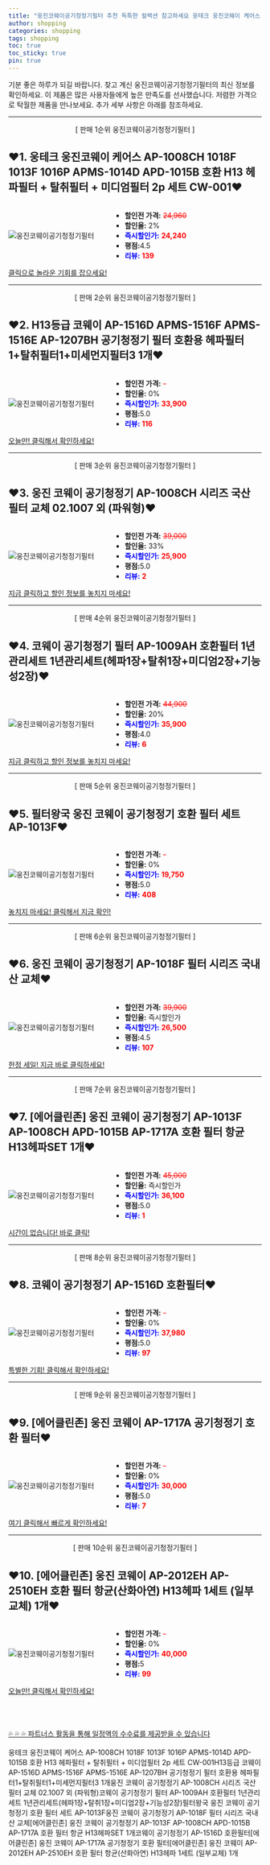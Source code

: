 ```yaml
---
title: "웅진코웨이공기청정기필터 추천 독특한 컬렉션 참고하세요 웅테크 웅진코웨이 케어스 AP-1008CH 1018F"
author: shopping
categories: shopping
tags: shopping
toc: true
toc_sticky: true
pin: true
---
```

기분 좋은 하루가 되길 바랍니다. 찾고 계신 웅진코웨이공기청정기필터의 최신 정보를 확인하세요. 이 제품은 많은 사용자들에게 높은 만족도를 선사했습니다. 저렴한 가격으로 탁월한 제품을 만나보세요. 추가 세부 사항은 아래를 참조하세요.

---
<p class="toplist" style="margin: 0 auto; display: block; width: fit-content;">[ 판매 1순위 웅진코웨이공기청정기필터 ]</p>

<h2><strong>❤️1. 웅테크 웅진코웨이 케어스 AP-1008CH 1018F 1013F 1016P APMS-1014D APD-1015B 호환 H13 헤파필터 + 탈취필터 + 미디엄필터 2p 세트 CW-001❤️</strong></h2>

<div style="display: flex; align-items: center;">
    <div style="flex: 0.4;">
        <img src="https://thumbnail6.coupangcdn.com/thumbnails/remote/230x230ex/image/retail/images/5328442318572119-4366aac0-eac7-46f1-9754-352e569703bb.jpg" alt="웅진코웨이공기청정기필터" style="max-width: 100%;">
    </div>
    <div style="flex: 0.6; margin-left: 10px;">
        <ul>
            <li><strong>할인전 가격:</strong> <del style="color: red;">24,960</del></li>
            <li><strong>할인율:</strong> 2%</li>
            <li><span style='color:blue'><strong>즉시할인가:</strong></span> <span style='color:red'><strong>24,240</strong></span></li>
            <li><strong>평점:</strong>4.5</li>
            <li><span style='color:blue'><strong>리뷰:</strong></span> <span style='color:red'><strong>139</strong></span></li>
        </ul>
    </div>
</div>
<div class="center">
    <a href="https://William4Davisa.github.io?lptag=AF9450613&subid=githubio&pageKey=6261800440&traceid=V0-153&itemId=12754573261&vendorItemId=80020849370" class="myButton">
        클릭으로 놀라운 기회를 잡으세요!
    </a>
</div>


---
<p class="toplist" style="margin: 0 auto; display: block; width: fit-content;">[ 판매 2순위 웅진코웨이공기청정기필터 ]</p>

<h2><strong>❤️2. H13등급 코웨이 AP-1516D APMS-1516F APMS-1516E AP-1207BH 공기청정기 필터 호환용 헤파필터1+탈취필터1+미세먼지필터3 1개❤️</strong></h2>

<div style="display: flex; align-items: center;">
    <div style="flex: 0.4;">
        <img src="https://thumbnail7.coupangcdn.com/thumbnails/remote/230x230ex/image/vendor_inventory/images/2018/06/25/16/8/8634c6ec-fd2b-4da3-8917-ed2c9fb75fc2.jpg" alt="웅진코웨이공기청정기필터" style="max-width: 100%;">
    </div>
    <div style="flex: 0.6; margin-left: 10px;">
        <ul>
            <li><strong>할인전 가격:</strong> <del style="color: red;">-</del></li>
            <li><strong>할인율:</strong> 0%</li>
            <li><span style='color:blue'><strong>즉시할인가:</strong></span> <span style='color:red'><strong>33,900</strong></span></li>
            <li><strong>평점:</strong>5.0</li>
            <li><span style='color:blue'><strong>리뷰:</strong></span> <span style='color:red'><strong>116</strong></span></li>
        </ul>
    </div>
</div>
<div class="center">
    <a href="https://William4Davisa.github.io?lptag=AF9450613&subid=githubio&pageKey=7265648749&traceid=V0-153&itemId=18517281393&vendorItemId=3773868186" class="myButton">
        오늘만! 클릭해서 확인하세요!
    </a>
</div>


---
<p class="toplist" style="margin: 0 auto; display: block; width: fit-content;">[ 판매 3순위 웅진코웨이공기청정기필터 ]</p>

<h2><strong>❤️3. 웅진 코웨이 공기청정기 AP-1008CH 시리즈 국산 필터 교체 02.1007 외 (파워형)❤️</strong></h2>

<div style="display: flex; align-items: center;">
    <div style="flex: 0.4;">
        <img src="https://thumbnail7.coupangcdn.com/thumbnails/remote/230x230ex/image/vendor_inventory/6b0c/1bf75231c324263d6bc53747fcf863b1e385cf6a5c07fc77d277838ef7b4.jpg" alt="웅진코웨이공기청정기필터" style="max-width: 100%;">
    </div>
    <div style="flex: 0.6; margin-left: 10px;">
        <ul>
            <li><strong>할인전 가격:</strong> <del style="color: red;">39,000</del></li>
            <li><strong>할인율:</strong> 33%</li>
            <li><span style='color:blue'><strong>즉시할인가:</strong></span> <span style='color:red'><strong>25,900</strong></span></li>
            <li><strong>평점:</strong>5.0</li>
            <li><span style='color:blue'><strong>리뷰:</strong></span> <span style='color:red'><strong>2</strong></span></li>
        </ul>
    </div>
</div>
<div class="center">
    <a href="https://William4Davisa.github.io?lptag=AF9450613&subid=githubio&pageKey=329339886&traceid=V0-153&itemId=1052993571&vendorItemId=5521542085" class="myButton">
        지금 클릭하고 할인 정보를 놓치지 마세요!
    </a>
</div>


---
<p class="toplist" style="margin: 0 auto; display: block; width: fit-content;">[ 판매 4순위 웅진코웨이공기청정기필터 ]</p>

<h2><strong>❤️4. 코웨이 공기청정기 필터 AP-1009AH 호환필터 1년관리세트 1년관리세트(헤파1장+탈취1장+미디엄2장+기능성2장)❤️</strong></h2>

<div style="display: flex; align-items: center;">
    <div style="flex: 0.4;">
        <img src="https://thumbnail7.coupangcdn.com/thumbnails/remote/230x230ex/image/vendor_inventory/0e7d/e9e6b9d92bfdbdb9c9333e97d1ad786c0f49c0ac0f4bc3a1846fc00892c4.jpg" alt="웅진코웨이공기청정기필터" style="max-width: 100%;">
    </div>
    <div style="flex: 0.6; margin-left: 10px;">
        <ul>
            <li><strong>할인전 가격:</strong> <del style="color: red;">44,900</del></li>
            <li><strong>할인율:</strong> 20%</li>
            <li><span style='color:blue'><strong>즉시할인가:</strong></span> <span style='color:red'><strong>35,900</strong></span></li>
            <li><strong>평점:</strong>4.0</li>
            <li><span style='color:blue'><strong>리뷰:</strong></span> <span style='color:red'><strong>6</strong></span></li>
        </ul>
    </div>
</div>
<div class="center">
    <a href="https://William4Davisa.github.io?lptag=AF9450613&subid=githubio&pageKey=298218520&traceid=V0-153&itemId=939103525&vendorItemId=5369394895" class="myButton">
        지금 클릭하고 할인 정보를 놓치지 마세요!
    </a>
</div>


---
<p class="toplist" style="margin: 0 auto; display: block; width: fit-content;">[ 판매 5순위 웅진코웨이공기청정기필터 ]</p>

<h2><strong>❤️5. 필터왕국 웅진 코웨이 공기청정기 호환 필터 세트 AP-1013F❤️</strong></h2>

<div style="display: flex; align-items: center;">
    <div style="flex: 0.4;">
        <img src="https://thumbnail8.coupangcdn.com/thumbnails/remote/230x230ex/image/retail/images/13816275202813777-c20f3f55-ca51-47fd-aecd-2d838c47750a.jpg" alt="웅진코웨이공기청정기필터" style="max-width: 100%;">
    </div>
    <div style="flex: 0.6; margin-left: 10px;">
        <ul>
            <li><strong>할인전 가격:</strong> <del style="color: red;">-</del></li>
            <li><strong>할인율:</strong> 0%</li>
            <li><span style='color:blue'><strong>즉시할인가:</strong></span> <span style='color:red'><strong>19,750</strong></span></li>
            <li><strong>평점:</strong>5.0</li>
            <li><span style='color:blue'><strong>리뷰:</strong></span> <span style='color:red'><strong>408</strong></span></li>
        </ul>
    </div>
</div>
<div class="center">
    <a href="https://William4Davisa.github.io?lptag=AF9450613&subid=githubio&pageKey=4874017885&traceid=V0-153&itemId=6338317118&vendorItemId=73633678457" class="myButton">
        놓치지 마세요! 클릭해서 지금 확인!
    </a>
</div>


---
<p class="toplist" style="margin: 0 auto; display: block; width: fit-content;">[ 판매 6순위 웅진코웨이공기청정기필터 ]</p>

<h2><strong>❤️6. 웅진 코웨이 공기청정기 AP-1018F 필터 시리즈 국내산 교체❤️</strong></h2>

<div style="display: flex; align-items: center;">
    <div style="flex: 0.4;">
        <img src="https://thumbnail7.coupangcdn.com/thumbnails/remote/230x230ex/image/vendor_inventory/6b0c/1bf75231c324263d6bc53747fcf863b1e385cf6a5c07fc77d277838ef7b4.jpg" alt="웅진코웨이공기청정기필터" style="max-width: 100%;">
    </div>
    <div style="flex: 0.6; margin-left: 10px;">
        <ul>
            <li><strong>할인전 가격:</strong> <del style="color: red;">39,900</del></li>
            <li><strong>할인율:</strong> 즉시할인가</li>
            <li><span style='color:blue'><strong>즉시할인가:</strong></span> <span style='color:red'><strong>26,500</strong></span></li>
            <li><strong>평점:</strong>4.5</li>
            <li><span style='color:blue'><strong>리뷰:</strong></span> <span style='color:red'><strong>107</strong></span></li>
        </ul>
    </div>
</div>
<div class="center">
    <a href="https://William4Davisa.github.io?lptag=AF9450613&subid=githubio&pageKey=1380552427&traceid=V0-153&itemId=2414903305&vendorItemId=70409265375" class="myButton">
        한정 세일! 지금 바로 클릭하세요!
    </a>
</div>


---
<p class="toplist" style="margin: 0 auto; display: block; width: fit-content;">[ 판매 7순위 웅진코웨이공기청정기필터 ]</p>

<h2><strong>❤️7. [에어클린존] 웅진 코웨이 공기청정기 AP-1013F AP-1008CH APD-1015B AP-1717A 호환 필터 항균 H13헤파SET 1개❤️</strong></h2>

<div style="display: flex; align-items: center;">
    <div style="flex: 0.4;">
        <img src="https://thumbnail6.coupangcdn.com/thumbnails/remote/230x230ex/image/vendor_inventory/5652/1a4f1c62f28ecd1f8f1b6cc86638a9edec19ab3eeb913d8231ea363152bb.png" alt="웅진코웨이공기청정기필터" style="max-width: 100%;">
    </div>
    <div style="flex: 0.6; margin-left: 10px;">
        <ul>
            <li><strong>할인전 가격:</strong> <del style="color: red;">45,000</del></li>
            <li><strong>할인율:</strong> 즉시할인가</li>
            <li><span style='color:blue'><strong>즉시할인가:</strong></span> <span style='color:red'><strong>36,100</strong></span></li>
            <li><strong>평점:</strong>5.0</li>
            <li><span style='color:blue'><strong>리뷰:</strong></span> <span style='color:red'><strong>1</strong></span></li>
        </ul>
    </div>
</div>
<div class="center">
    <a href="https://William4Davisa.github.io?lptag=AF9450613&subid=githubio&pageKey=7797677304&traceid=V0-153&itemId=21110823622&vendorItemId=88183062949" class="myButton">
        시간이 없습니다! 바로 클릭!
    </a>
</div>


---
<p class="toplist" style="margin: 0 auto; display: block; width: fit-content;">[ 판매 8순위 웅진코웨이공기청정기필터 ]</p>

<h2><strong>❤️8. 코웨이 공기청정기 AP-1516D 호환필터❤️</strong></h2>

<div style="display: flex; align-items: center;">
    <div style="flex: 0.4;">
        <img src="https://thumbnail6.coupangcdn.com/thumbnails/remote/230x230ex/image/retail/images/8151198703917870-ace6a841-7af9-44e7-a212-b2b1050e4ae0.jpg" alt="웅진코웨이공기청정기필터" style="max-width: 100%;">
    </div>
    <div style="flex: 0.6; margin-left: 10px;">
        <ul>
            <li><strong>할인전 가격:</strong> <del style="color: red;">-</del></li>
            <li><strong>할인율:</strong> 0%</li>
            <li><span style='color:blue'><strong>즉시할인가:</strong></span> <span style='color:red'><strong>37,980</strong></span></li>
            <li><strong>평점:</strong>5.0</li>
            <li><span style='color:blue'><strong>리뷰:</strong></span> <span style='color:red'><strong>97</strong></span></li>
        </ul>
    </div>
</div>
<div class="center">
    <a href="https://William4Davisa.github.io?lptag=AF9450613&subid=githubio&pageKey=4930530335&traceid=V0-153&itemId=6477839866&vendorItemId=73772122457" class="myButton">
        특별한 기회! 클릭해서 확인하세요!
    </a>
</div>


---
<p class="toplist" style="margin: 0 auto; display: block; width: fit-content;">[ 판매 9순위 웅진코웨이공기청정기필터 ]</p>

<h2><strong>❤️9. [에어클린존] 웅진 코웨이 AP-1717A 공기청정기 호환 필터❤️</strong></h2>

<div style="display: flex; align-items: center;">
    <div style="flex: 0.4;">
        <img src="https://thumbnail8.coupangcdn.com/thumbnails/remote/230x230ex/image/vendor_inventory/5d8c/4f0f2507c6a0132124c0eaee6f8fd08cb28e79c47317d52af18cf94d4a78.png" alt="웅진코웨이공기청정기필터" style="max-width: 100%;">
    </div>
    <div style="flex: 0.6; margin-left: 10px;">
        <ul>
            <li><strong>할인전 가격:</strong> <del style="color: red;">-</del></li>
            <li><strong>할인율:</strong> 0%</li>
            <li><span style='color:blue'><strong>즉시할인가:</strong></span> <span style='color:red'><strong>30,000</strong></span></li>
            <li><strong>평점:</strong>5.0</li>
            <li><span style='color:blue'><strong>리뷰:</strong></span> <span style='color:red'><strong>7</strong></span></li>
        </ul>
    </div>
</div>
<div class="center">
    <a href="https://William4Davisa.github.io?lptag=AF9450613&subid=githubio&pageKey=7427134807&traceid=V0-153&itemId=19281585295&vendorItemId=86396560524" class="myButton">
        여기 클릭해서 빠르게 확인하세요!
    </a>
</div>


---
<p class="toplist" style="margin: 0 auto; display: block; width: fit-content;">[ 판매 10순위 웅진코웨이공기청정기필터 ]</p>

<h2><strong>❤️10. [에어클린존] 웅진 코웨이 AP-2012EH AP-2510EH 호환 필터 항균(산화아연) H13헤파 1세트 (일부교체) 1개❤️</strong></h2>

<div style="display: flex; align-items: center;">
    <div style="flex: 0.4;">
        <img src="https://thumbnail7.coupangcdn.com/thumbnails/remote/230x230ex/image/vendor_inventory/6653/fc4d6d75d2ef293df2413b2449f5afd893522aded9b9eb3031200f541975.png" alt="웅진코웨이공기청정기필터" style="max-width: 100%;">
    </div>
    <div style="flex: 0.6; margin-left: 10px;">
        <ul>
            <li><strong>할인전 가격:</strong> <del style="color: red;">-</del></li>
            <li><strong>할인율:</strong> 0%</li>
            <li><span style='color:blue'><strong>즉시할인가:</strong></span> <span style='color:red'><strong>40,000</strong></span></li>
            <li><strong>평점:</strong>5</li>
            <li><span style='color:blue'><strong>리뷰:</strong></span> <span style='color:red'><strong>99</strong></span></li>
        </ul>
    </div>
</div>
<div class="center">
    <a href="https://William4Davisa.github.io?lptag=AF9450613&subid=githubio&pageKey=8205005412&traceid=V0-153&itemId=23532378467&vendorItemId=90558661110" class="myButton">
        오늘만! 클릭해서 확인하세요!
    </a>
</div>

<br><br><br>[💦 💦 💦 파트너스 활동을 통해 일정액의 수수료를 제공받을 수 있습니다](https://link.coupang.com/a/bcpT2c)<br><br>웅테크 웅진코웨이 케어스 AP-1008CH 1018F 1013F 1016P APMS-1014D APD-1015B 호환 H13 헤파필터 + 탈취필터 + 미디엄필터 2p 세트 CW-001H13등급 코웨이 AP-1516D APMS-1516F APMS-1516E AP-1207BH 공기청정기 필터 호환용 헤파필터1+탈취필터1+미세먼지필터3 1개웅진 코웨이 공기청정기 AP-1008CH 시리즈 국산 필터 교체 02.1007 외 (파워형)코웨이 공기청정기 필터 AP-1009AH 호환필터 1년관리세트 1년관리세트(헤파1장+탈취1장+미디엄2장+기능성2장)필터왕국 웅진 코웨이 공기청정기 호환 필터 세트 AP-1013F웅진 코웨이 공기청정기 AP-1018F 필터 시리즈 국내산 교체[에어클린존] 웅진 코웨이 공기청정기 AP-1013F AP-1008CH APD-1015B AP-1717A 호환 필터 항균 H13헤파SET 1개코웨이 공기청정기 AP-1516D 호환필터[에어클린존] 웅진 코웨이 AP-1717A 공기청정기 호환 필터[에어클린존] 웅진 코웨이 AP-2012EH AP-2510EH 호환 필터 항균(산화아연) H13헤파 1세트 (일부교체) 1개